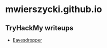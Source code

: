 # mwierszycki.github.io

## TryHackMy writeups

* [Eavesdropper](https://mwierszycki.github.io/THMwriteups/Eavesdropper)
